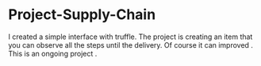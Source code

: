 # Project-Supply-Chain
 I created a simple interface with truffle. The project is creating an item that you can observe all the steps until the delivery.
 Of course it can improved . This is an ongoing project .
